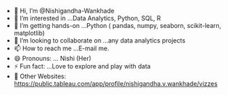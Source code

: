 - 👋 Hi, I’m @Nishigandha-Wankhade
- 👀 I’m interested in ...Data Analytics, Python, SQL, R
- 🌱 I’m getting hands-on ...Python ( pandas, numpy, seaborn, scikit-learn, matplotlib)
- 💞️ I’m looking to collaborate on ...any data analytics projects
- 📫 How to reach me ...E-mail me.
- 😄 Pronouns: ... Nishi (Her)
- ⚡ Fun fact: ...Love to explore and play with data
- 👀 Other Websites: https://public.tableau.com/app/profile/nishigandha.v.wankhade/vizzes

<!---
Nishigandha-Wankhade/Nishigandha-Wankhade is a ✨ special ✨ repository because its `README.md` (this file) appears on your GitHub profile.
You can click the Preview link to take a look at your changes.
--->

